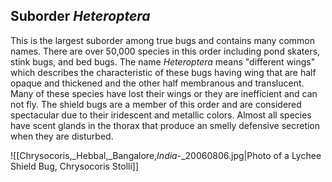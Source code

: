 ## Suborder *Heteroptera*

This is the largest suborder among true bugs and contains many common names. There are over 50,000 species in this order including pond skaters, stink bugs, and bed bugs. The name *Heteroptera* means "different wings" which describes the characteristic of these bugs having wing that are half opaque and thickened and the other half membranous and translucent. Many of these species have lost their wings or they are inefficient and can not fly.  The shield bugs are a member of this order and are considered spectacular due to their iridescent and metallic colors. Almost all species have scent glands in the thorax that produce an smelly defensive secretion when they are disturbed. 

![[Chrysocoris,_Hebbal,_Bangalore,_India_-_20060806.jpg|Photo of a Lychee Shield Bug, Chrysocoris Stolli]]








